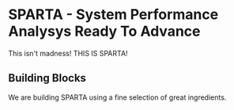 # SPARTA - System Performance Analysys Ready To Advance

This isn't madness! THIS IS SPARTA!

## Building Blocks

We are building SPARTA using a fine selection of great ingredients.
